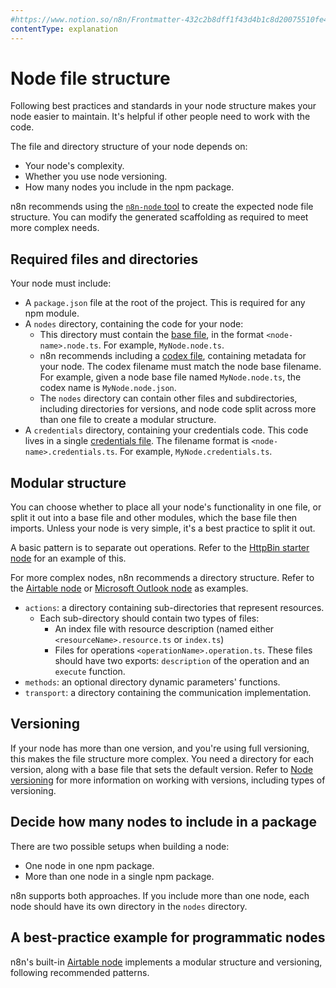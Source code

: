 ```yaml
---
#https://www.notion.so/n8n/Frontmatter-432c2b8dff1f43d4b1c8d20075510fe4
contentType: explanation
---
```


# Node file structure

Following best practices and standards in your node structure makes your node easier to maintain. It's helpful if other people need to work with the code.

The file and directory structure of your node depends on:

* Your node's complexity.
* Whether you use node versioning.
* How many nodes you include in the npm package.

n8n recommends using the [`n8n-node` tool](/integrations/community-nodes/n8n-node.md) to create the expected node file structure. You can modify the generated scaffolding as required to meet more complex needs.

## Required files and directories

Your node must include:

* A `package.json` file at the root of the project. This is required for any npm module.
* A `nodes` directory, containing the code for your node:
    * This directory must contain the [base file](/integrations/creating-nodes/build/reference/node-base-files/index.md), in the format `<node-name>.node.ts`. For example, `MyNode.node.ts`.
    * n8n recommends including a [codex file](/integrations/creating-nodes/build/reference/node-codex-files.md), containing metadata for your node. The codex filename must match the node base filename. For example, given a node base file named `MyNode.node.ts`, the codex name is `MyNode.node.json`.
    * The `nodes` directory can contain other files and subdirectories, including directories for versions, and node code split across more than one file to create a modular structure.
* A `credentials` directory, containing your credentials code. This code lives in a single [credentials file](/integrations/creating-nodes/build/reference/credentials-files.md). The filename format is `<node-name>.credentials.ts`. For example, `MyNode.credentials.ts`.

## Modular structure

<!-- vale off -->
You can choose whether to place all your node's functionality in one file, or split it out into a base file and other modules, which the base file then imports. Unless your node is very simple, it's a best practice to split it out.
<!-- vale on -->

A basic pattern is to separate out operations. Refer to the [HttpBin starter node](https://github.com/n8n-io/n8n-nodes-starter/tree/master/nodes/HttpBin) for an example of this.

For more complex nodes, n8n recommends a directory structure. Refer to the [Airtable node](https://github.com/n8n-io/n8n/tree/master/packages/nodes-base/nodes/Airtable) or [Microsoft Outlook node](https://github.com/n8n-io/n8n/tree/master/packages/nodes-base/nodes/Microsoft/Outlook) as examples. 

  * `actions`: a directory containing sub-directories that represent resources.
    * Each sub-directory should contain two types of files: 
      * An index file with resource description (named either `<resourceName>.resource.ts` or `index.ts`) 
      * Files for operations `<operationName>.operation.ts`. These files should have two exports: `description` of the operation and an `execute` function.
  * `methods`: an optional directory dynamic parameters' functions.  
  * `transport`: a directory containing the communication implementation.


## Versioning

If your node has more than one version, and you're using full versioning, this makes the file structure more complex. You need a directory for each version, along with a base file that sets the default version. Refer to [Node versioning](/integrations/creating-nodes/build/reference/node-versioning.md) for more information on working with versions, including types of versioning.

## Decide how many nodes to include in a package

There are two possible setups when building a node:

* One node in one npm package.
* More than one node in a single npm package.

n8n supports both approaches. If you include more than one node, each node should have its own directory in the `nodes` directory.

## A best-practice example for programmatic nodes

n8n's built-in [Airtable node](https://github.com/n8n-io/n8n/tree/master/packages/nodes-base/nodes/Airtable) implements a modular structure and versioning, following recommended patterns.


